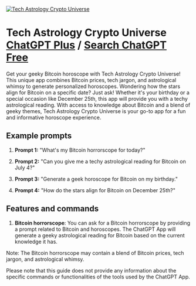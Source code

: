 
[![Tech Astrology Crypto Universe](https://files.oaiusercontent.com/file-DCXmbuF2HpWXPaiQDg1wsA1v?se=2123-10-17T18%3A58%3A48Z&sp=r&sv=2021-08-06&sr=b&rscc=max-age%3D31536000%2C%20immutable&rscd=attachment%3B%20filename%3D6ec11637-764e-4219-b779-447a2a889ca9.png&sig=GbDTfnSUlN9%2B8uPC9vb/a0M/v4U0i6aHG4VNfuqwE1A%3D)](https://chat.openai.com/g/g-b0MRyLzXV-tech-astrology-crypto-universe)

# Tech Astrology Crypto Universe [ChatGPT Plus](https://chat.openai.com/g/g-b0MRyLzXV-tech-astrology-crypto-universe) / [Search ChatGPT Free](https://gptcall.net/index.html#/?search=Tech%20Astrology%20Crypto%20Universe)

Get your geeky Bitcoin horoscope with Tech Astrology Crypto Universe! This unique app combines Bitcoin prices, tech jargon, and astrological whimsy to generate personalized horoscopes. Wondering how the stars align for Bitcoin on a specific date? Just ask! Whether it's your birthday or a special occasion like December 25th, this app will provide you with a techy astrological reading. With access to knowledge about Bitcoin and a blend of geeky themes, Tech Astrology Crypto Universe is your go-to app for a fun and informative horoscope experience.

## Example prompts

1. **Prompt 1:** "What's my Bitcoin horrorscope for today?"

2. **Prompt 2:** "Can you give me a techy astrological reading for Bitcoin on July 4?"

3. **Prompt 3:** "Generate a geek horoscope for Bitcoin on my birthday."

4. **Prompt 4:** "How do the stars align for Bitcoin on December 25th?"

## Features and commands

1. **Bitcoin horrorscope**: You can ask for a Bitcoin horrorscope by providing a prompt related to Bitcoin and horoscopes. The ChatGPT App will generate a geeky astrological reading for Bitcoin based on the current knowledge it has.

Note: The Bitcoin horrorscope may contain a blend of Bitcoin prices, tech jargon, and astrological whimsy.

Please note that this guide does not provide any information about the specific commands or functionalities of the tools used by the ChatGPT App.


